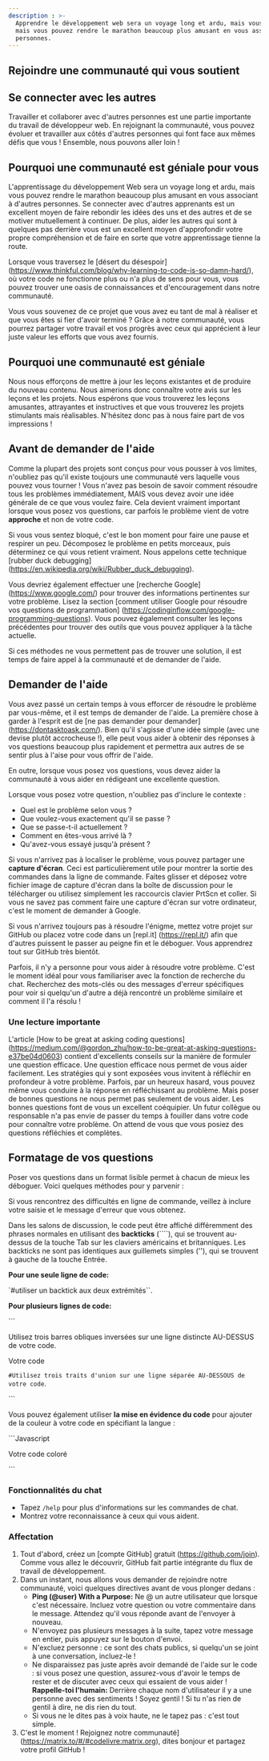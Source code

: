 ```yaml
---
description : >-
  Apprendre le développement web sera un voyage long et ardu, mais vous pouvez rendre
  mais vous pouvez rendre le marathon beaucoup plus amusant en vous associant à d'autres
  personnes.
---
```


## Rejoindre une communauté qui vous soutient

## Se connecter avec les autres

Travailler et collaborer avec d'autres personnes est une partie importante du travail de développeur web. En rejoignant la communauté, vous pouvez évoluer et travailler aux côtés d'autres personnes qui font face aux mêmes défis que vous ! Ensemble, nous pouvons aller loin !

## Pourquoi une communauté est géniale pour vous

L'apprentissage du développement Web sera un voyage long et ardu, mais vous pouvez rendre le marathon beaucoup plus amusant en vous associant à d'autres personnes. Se connecter avec d'autres apprenants est un excellent moyen de faire rebondir les idées des uns et des autres et de se motiver mutuellement à continuer. De plus, aider les autres qui sont à quelques pas derrière vous est un excellent moyen d'approfondir votre propre compréhension et de faire en sorte que votre apprentissage tienne la route.

Lorsque vous traversez le [désert du désespoir] (https://www.thinkful.com/blog/why-learning-to-code-is-so-damn-hard/), où votre code ne fonctionne plus ou n'a plus de sens pour vous, vous pouvez trouver une oasis de connaissances et d'encouragement dans notre communauté.

Vous vous souvenez de ce projet que vous avez eu tant de mal à réaliser et que vous êtes si fier d'avoir terminé ? Grâce à notre communauté, vous pourrez partager votre travail et vos progrès avec ceux qui apprécient à leur juste valeur les efforts que vous avez fournis.

## Pourquoi une communauté est géniale

Nous nous efforçons de mettre à jour les leçons existantes et de produire du nouveau contenu. Nous aimerions donc connaître votre avis sur les leçons et les projets. Nous espérons que vous trouverez les leçons amusantes, attrayantes et instructives et que vous trouverez les projets stimulants mais réalisables. N'hésitez donc pas à nous faire part de vos impressions !

## Avant de demander de l'aide

Comme la plupart des projets sont conçus pour vous pousser à vos limites, n'oubliez pas qu'il existe toujours une communauté vers laquelle vous pouvez vous tourner ! Vous n'avez pas besoin de savoir comment résoudre tous les problèmes immédiatement, MAIS vous devez avoir une idée générale de ce que vous voulez faire. Cela devient vraiment important lorsque vous posez vos questions, car parfois le problème vient de votre **approche** et non de votre code.

Si vous vous sentez bloqué, c'est le bon moment pour faire une pause et respirer un peu. Décomposez le problème en petits morceaux, puis déterminez ce qui vous retient vraiment. Nous appelons cette technique [rubber duck debugging] (https://en.wikipedia.org/wiki/Rubber_duck_debugging).

Vous devriez également effectuer une [recherche Google] (https://www.google.com/) pour trouver des informations pertinentes sur votre problème. Lisez la section [comment utiliser Google pour résoudre vos questions de programmation] (https://codinginflow.com/google-programming-questions). Vous pouvez également consulter les leçons précédentes pour trouver des outils que vous pouvez appliquer à la tâche actuelle.

Si ces méthodes ne vous permettent pas de trouver une solution, il est temps de faire appel à la communauté et de demander de l'aide.

## Demander de l'aide

Vous avez passé un certain temps à vous efforcer de résoudre le problème par vous-même, et il est temps de demander de l'aide. La première chose à garder à l'esprit est de [ne pas demander pour demander] (https://dontasktoask.com/). Bien qu'il s'agisse d'une idée simple (avec une devise plutôt accrocheuse !), elle peut vous aider à obtenir des réponses à vos questions beaucoup plus rapidement et permettra aux autres de se sentir plus à l'aise pour vous offrir de l'aide.

En outre, lorsque vous posez vos questions, vous devez aider la communauté à vous aider en rédigeant une excellente question.

Lorsque vous posez votre question, n'oubliez pas d'inclure le contexte :

* Quel est le problème selon vous ?
* Que voulez-vous exactement qu'il se passe ?
* Que se passe-t-il actuellement ?
* Comment en êtes-vous arrivé là ?
* Qu'avez-vous essayé jusqu'à présent ?

Si vous n'arrivez pas à localiser le problème, vous pouvez partager une **capture d'écran**. Ceci est particulièrement utile pour montrer la sortie des commandes dans la ligne de commande. Faites glisser et déposez votre fichier image de capture d'écran dans la boîte de discussion pour le télécharger ou utilisez simplement les raccourcis clavier PrtScn et coller. Si vous ne savez pas comment faire une capture d'écran sur votre ordinateur, c'est le moment de demander à Google.

Si vous n'arrivez toujours pas à résoudre l'énigme, mettez votre projet sur GitHub ou placez votre code dans un [repl.it] (https://repl.it/) afin que d'autres puissent le passer au peigne fin et le déboguer. Vous apprendrez tout sur GitHub très bientôt.

Parfois, il n'y a personne pour vous aider à résoudre votre problème. C'est le moment idéal pour vous familiariser avec la fonction de recherche du chat. Recherchez des mots-clés ou des messages d'erreur spécifiques pour voir si quelqu'un d'autre a déjà rencontré un problème similaire et comment il l'a résolu !

### **Une lecture importante**

L'article [How to be great at asking coding questions] (https://medium.com/@gordon_zhu/how-to-be-great-at-asking-questions-e37be04d0603) contient d'excellents conseils sur la manière de formuler une question efficace. Une question efficace nous permet de vous aider facilement. Les stratégies qui y sont exposées vous invitent à réfléchir en profondeur à votre problème. Parfois, par un heureux hasard, vous pouvez même vous conduire à la réponse en réfléchissant au problème. Mais poser de bonnes questions ne nous permet pas seulement de vous aider. Les bonnes questions font de vous un excellent coéquipier. Un futur collègue ou responsable n'a pas envie de passer du temps à fouiller dans votre code pour connaître votre problème. On attend de vous que vous posiez des questions réfléchies et complètes.

## Formatage de vos questions

Poser vos questions dans un format lisible permet à chacun de mieux les déboguer. Voici quelques méthodes pour y parvenir :

Si vous rencontrez des difficultés en ligne de commande, veillez à inclure votre saisie et le message d'erreur que vous obtenez.

Dans les salons de discussion, le code peut être affiché différemment des phrases normales en utilisant des **backticks** \(\````), qui se trouvent au-dessus de la touche Tab sur les claviers américains et britanniques. Les backticks ne sont pas identiques aux guillemets simples \(''\), qui se trouvent à gauche de la touche Entrée.

**Pour une seule ligne de code:**

\`\#utiliser un backtick aux deux extrémités\``.

**Pour plusieurs lignes de code:**

\`\`\`

Utilisez trois barres obliques inversées sur une ligne distincte AU-DESSUS de votre code.

Votre code

`#Utilisez trois traits d'union sur une ligne séparée AU-DESSOUS de votre code`.

\`\`\`

Vous pouvez également utiliser **la mise en évidence du code** pour ajouter de la couleur à votre code en spécifiant la langue :

\`\`\`Javascript

Votre code coloré

\`\`\`

### Fonctionnalités du chat

* Tapez `/help` pour plus d'informations sur les commandes de chat.
* Montrez votre reconnaissance à ceux qui vous aident.

### Affectation

1. Tout d'abord, créez un [compte GitHub] gratuit (https://github.com/join). Comme vous allez le découvrir, GitHub fait partie intégrante du flux de travail de développement.
2. Dans un instant, nous allons vous demander de rejoindre notre communauté, voici quelques directives avant de vous plonger dedans :
   * **Ping \(@user\) With a Purpose:** Ne @ un autre utilisateur que lorsque c'est nécessaire. Incluez votre question ou votre commentaire dans le message. Attendez qu'il vous réponde avant de l'envoyer à nouveau.
   * N'envoyez pas plusieurs messages à la suite, tapez votre message en entier, puis appuyez sur le bouton d'envoi.
   * N'excluez personne : ce sont des chats publics, si quelqu'un se joint à une conversation, incluez-le !
   * Ne disparaissez pas juste après avoir demandé de l'aide sur le code : si vous posez une question, assurez-vous d'avoir le temps de rester et de discuter avec ceux qui essaient de vous aider !
   **Rappelle-toi l'humain:** Derrière chaque nom d'utilisateur il y a une personne avec des sentiments ! Soyez gentil ! Si tu n'as rien de gentil à dire, ne dis rien du tout.
   * Si vous ne le dites pas à voix haute, ne le tapez pas : c'est tout simple.
3. C'est le moment ! Rejoignez notre communauté] (https://matrix.to/#/#codelivre:matrix.org), dites bonjour et partagez votre profil GitHub ! 
